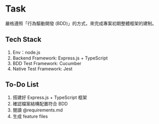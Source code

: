 # Task
嚴格遵照「行為驅動開發 (BDD)」的方式，來完成專案初期整體框架的建制。

## Tech Stack
1. Env：node.js
2. Backend Framework: Express.js + TypeScript
3. BDD Test Framework: Cucumber
4. Native Test Framework: Jest

## To-Do List
1. 搭建好 Express.js + TypeScript 框架
2. 確認檔案結構配置符合 BDD
3. 閱讀 @requirements.md
4. 生成 feature files